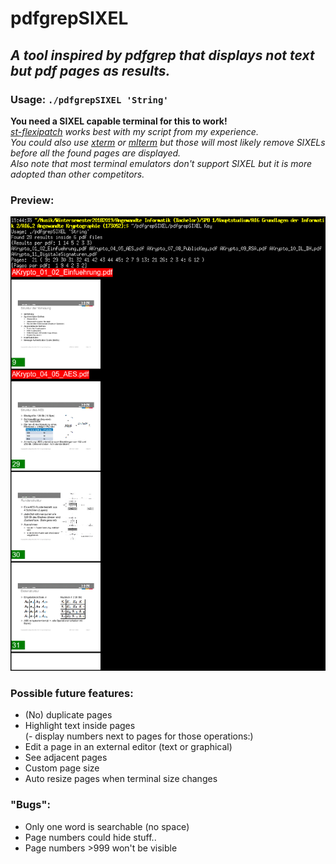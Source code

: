 # pdfgrepSIXEL  

## *A tool inspired by pdfgrep that displays not text but pdf pages as results.*  

### Usage: `./pdfgrepSIXEL 'String'`  
**You need a SIXEL capable terminal for this to work!**  
*[st-flexipatch](https://github.com/bakkeby/st-flexipatch) works best with my script from my experience.  
You could also use [xterm](https://invisible-island.net/datafiles/release/xterm.tar.gz) or [mlterm](http://mlterm.sourceforge.net/) but those will most likely remove SIXELs before all the found pages are displayed.  
Also note that most terminal emulators don't support SIXEL but it is more adopted than other competitors.*    

### Preview:  
![Example image showing simple usage and output of pdfgrepSIXEL](/example.png?raw=true "Example image showing simple usage and output of pdfgrepSIXEL")  

### Possible future features:  
- (No) duplicate pages  
- Highlight text inside pages  
(- display numbers next to pages for those operations:)  
- Edit a page in an external editor (text or graphical)  
- See adjacent pages  
- Custom page size
- Auto resize pages when terminal size changes

### "Bugs":  
- Only one word is searchable (no space)  
- Page numbers could hide stuff..
- Page numbers >999 won't be visible
